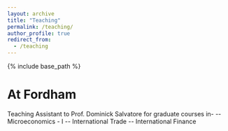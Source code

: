 ```yaml
---
layout: archive
title: "Teaching"
permalink: /teaching/
author_profile: true
redirect_from:
  - /teaching
---
```

{% include base_path %}

At Fordham
======
Teaching Assistant to Prof. Dominick Salvatore for graduate courses in-
-- Microeconomics - I 
-- International Trade
-- International Finance



